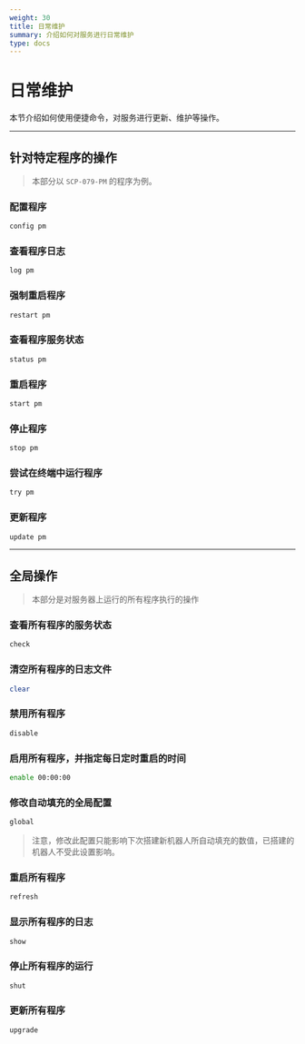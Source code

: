 ```yaml
---
weight: 30
title: 日常维护
summary: 介绍如何对服务进行日常维护
type: docs
---
```


# 日常维护

本节介绍如何使用便捷命令，对服务进行更新、维护等操作。

---

## 针对特定程序的操作

> 本部分以 `SCP-079-PM` 的程序为例。

### 配置程序

```bash
config pm
```

### 查看程序日志

```bash
log pm
```

### 强制重启程序

```bash
restart pm
```

### 查看程序服务状态

```bash
status pm
```

### 重启程序

```bash
start pm
```

### 停止程序

```bash
stop pm
```

### 尝试在终端中运行程序

```bash
try pm
```

### 更新程序

```bash
update pm
```

---

## 全局操作

> 本部分是对服务器上运行的所有程序执行的操作

### 查看所有程序的服务状态

```bash
check
```

### 清空所有程序的日志文件

```bash
clear
```

### 禁用所有程序

```bash
disable
```

### 启用所有程序，并指定每日定时重启的时间

```bash
enable 00:00:00
```

### 修改自动填充的全局配置

```bash
global
```

> 注意，修改此配置只能影响下次搭建新机器人所自动填充的数值，已搭建的机器人不受此设置影响。

### 重启所有程序

```bash
refresh
```

### 显示所有程序的日志

```bash
show
```

### 停止所有程序的运行

```bash
shut
```

### 更新所有程序

```bash
upgrade
```
